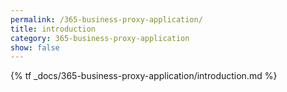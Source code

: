 ```yaml
---
permalink: /365-business-proxy-application/
title: introduction
category: 365-business-proxy-application
show: false
---
```


{% tf _docs/365-business-proxy-application/introduction.md %}
